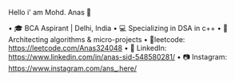Hello i' am Mohd. Anas 👋

• 🎓 BCA Aspirant | Delhi, India
• 💻 Specializing in DSA in c++
• 🧠 Architecting algorithms & micro-projects
• 🧩leetcode: https://leetcode.com/Anas324048
• 🔗 LinkedIn: https://www.linkedin.com/in/anas-sid-548580281/
• 📷 Instagram: https://www.instagram.com/ans_.here/
